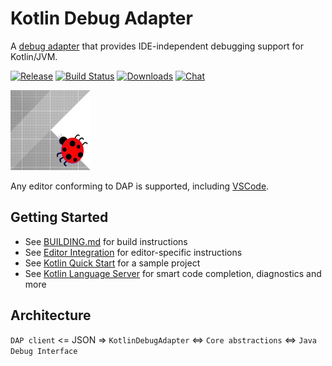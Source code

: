 # Kotlin Debug Adapter
A [debug adapter](https://microsoft.github.io/debug-adapter-protocol/) that provides IDE-independent debugging support for Kotlin/JVM.

[![Release](https://img.shields.io/github/release/fwcd/kotlin-debug-adapter)](https://github.com/fwcd/kotlin-debug-adapter/releases)
[![Build Status](https://travis-ci.org/fwcd/kotlin-debug-adapter.svg?branch=master)](https://travis-ci.org/fwcd/kotlin-debug-adapter)
[![Downloads](https://img.shields.io/github/downloads/fwcd/kotlin-debug-adapter/total)](https://github.com/fwcd/kotlin-debug-adapter/releases)
[![Chat](https://img.shields.io/badge/chat-on%20discord-7289da)](https://discord.gg/fDGMeJ)

![Icon](Icon128.png)

Any editor conforming to DAP is supported, including [VSCode](https://github.com/fwcd/vscode-kotlin).

## Getting Started
* See [BUILDING.md](BUILDING.md) for build instructions
* See [Editor Integration](EDITORS.md) for editor-specific instructions
* See [Kotlin Quick Start](https://github.com/fwcd/kotlin-quick-start) for a sample project
* See [Kotlin Language Server](https://github.com/fwcd/kotlin-language-server) for smart code completion, diagnostics and more

## Architecture
`DAP client` <= JSON => `KotlinDebugAdapter` <=> `Core abstractions` <=> `Java Debug Interface`
